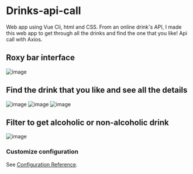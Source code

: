 # Drinks-api-call

Web app using Vue Cli, html and CSS.
From an online drink's API, I made this web app to get through all the drinks and find the one that you like!
Api call with Axios.

## Roxy bar interface
![image](https://user-images.githubusercontent.com/71635987/115524384-5fb9cd00-a28e-11eb-99a9-ec8bd54c0487.png)

## Find the drink that you like and see all the details
![image](https://user-images.githubusercontent.com/71635987/115525130-1b7afc80-a28f-11eb-9e17-889ea843cc2b.png)
![image](https://user-images.githubusercontent.com/71635987/115525311-4402f680-a28f-11eb-8023-5e9134e43686.png)
![image](https://user-images.githubusercontent.com/71635987/115525401-5846f380-a28f-11eb-8594-6d645c0925a7.png)

## Filter to get alcoholic or non-alcoholic drink
![image](https://user-images.githubusercontent.com/71635987/115525698-9d6b2580-a28f-11eb-8f1c-737352f65dcf.png)

### Customize configuration
See [Configuration Reference](https://cli.vuejs.org/config/).
